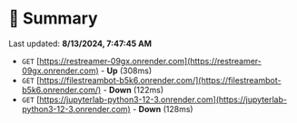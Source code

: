 # 📖 Summary
Last updated: **8/13/2024, 7:47:45 AM**

- `GET` [https://restreamer-09gx.onrender.com](https://restreamer-09gx.onrender.com) - **Up** (308ms)
- `GET` [https://filestreambot-b5k6.onrender.com/](https://filestreambot-b5k6.onrender.com/) - **Down** (122ms)
- `GET` [https://jupyterlab-python3-12-3.onrender.com](https://jupyterlab-python3-12-3.onrender.com) - **Down** (128ms)
